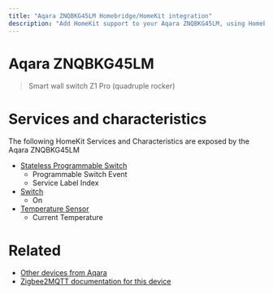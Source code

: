 ```yaml
---
title: "Aqara ZNQBKG45LM Homebridge/HomeKit integration"
description: "Add HomeKit support to your Aqara ZNQBKG45LM, using Homebridge, Zigbee2MQTT and homebridge-z2m."
---
```

<!---
This file has been GENERATED using src/docgen/docgen.ts
DO NOT EDIT THIS FILE MANUALLY!
-->
# Aqara ZNQBKG45LM
> Smart wall switch Z1 Pro (quadruple rocker)


# Services and characteristics
The following HomeKit Services and Characteristics are exposed by
the Aqara ZNQBKG45LM

* [Stateless Programmable Switch](../../action.md)
  * Programmable Switch Event
  * Service Label Index
* [Switch](../../switch.md)
  * On
* [Temperature Sensor](../../sensors.md)
  * Current Temperature


# Related
* [Other devices from Aqara](../index.md#aqara)
* [Zigbee2MQTT documentation for this device](https://www.zigbee2mqtt.io/devices/ZNQBKG45LM.html)